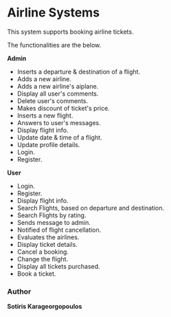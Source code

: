 # Airline Systems
This system supports booking airline tickets.

The functionalities are the below.

**Admin**
* Inserts a departure & destination of a flight.
* Adds a new airline.
* Adds a new airline's aiplane.
* Display all user's comments.
* Delete user's comments.
* Makes discount of ticket's price.
* Inserts a new flight.
* Answers to user's messages.
* Display flight info.
* Update date & time of a flight.
* Update profile details.
* Login. 
* Register.

**User**
* Login. 
* Register.
* Display flight info.
* Search Flights, based on departure and destination.
* Search Flights by rating.
* Sends message to admin.
* Notified of flight cancellation.
* Evaluates the airlines.
* Display ticket details.
* Cancel a booking.
* Change the flight. 
* Display all tickets purchased.
* Book a ticket.

### Author
**Sotiris Karageorgopoulos**

